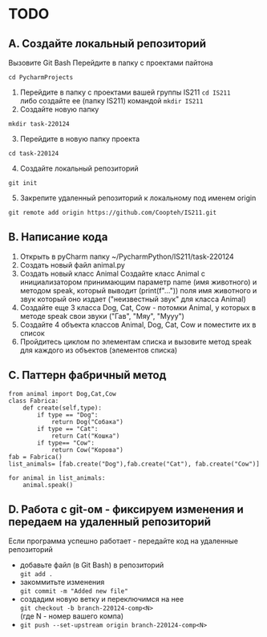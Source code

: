 # TODO

## A. Создайте локальный репозиторий
Вызовите Git Bash
Перейдите в папку с проектами пайтона
```
cd PycharmProjects
```
1. Перейдите в папку с проектами вашей группы IS211
`cd IS211`   
либо создайте ее (папку IS211) командой `mkdir IS211`  
2. Создайте новую папку
```
mkdir task-220124
```
3. Перейдите в новую папку проекта
```
cd task-220124
```
4. Создайте локальный репозиторий
```
git init
```
5. Закрепите удаленный репозиторий к локальному под именем origin
```
git remote add origin https://github.com/Coopteh/IS211.git
```
## B. Написание кода
1. Открыть в pyCharm папку ~/PycharmPython/IS211/task-220124
2. Создать новый файл animal.py
3. Создать новый класс Animal
Создайте класс Animal с инициализатором принимающим параметр name (имя животного)
и методом speak, который выводит (print(f"...")) поля имя животного и звук который оно издает ("неизвестный звук" для класса Animal)
4. Создайте еще 3 класса Dog, Cat, Cow - потомки Animal, у которых в методе speak свои звуки ("Гав", "Мяу", "Мууу")
5. Создайте 4 объекта классов Animal, Dog, Cat, Cow и поместите их в список
6. Пройдитесь циклом по элементам списка и вызовите метод speak для каждого из объектов (элементов списка)

## C. Паттерн фабричный метод
```
from animal import Dog,Cat,Cow
class Fabrica:
    def create(self,type):
        if type == "Dog":
            return Dog("Собака")
        if type == "Cat":
            return Cat("Кошка")
        if type== "Cow":
            return Cow("Корова")
fab = Fabrica()
list_animals= [fab.create("Dog"),fab.create("Cat"), fab.create("Cow")]

for animal in list_animals:
    animal.speak()
```

## D. Работа с git-ом - фиксируем изменения и передаем на удаленный репозиторий
Если программа успешно работает - передайте код на удаленные репозиторий  
   - добавьте файл (в Git Bash) в репозиторий  
     `git add .`  
   - закоммитьте изменения  
     `git commit -m "Added new file"`  
   - создадим новую ветку и переключимся на нее  
     `git checkout -b branch-220124-comp<N>`  
     (где N - номер вашего компа)  
   - `git push --set-upstream origin branch-220124-comp<N>`     
